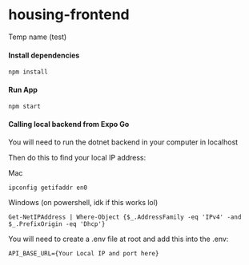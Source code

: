 # housing-frontend

Temp name (test)

#### Install dependencies

```
npm install
```

#### Run App

```
npm start
```

#### Calling local backend from Expo Go

You will need to run the dotnet backend in your computer in localhost

Then do this to find your local IP address:

Mac

```
ipconfig getifaddr en0
```

Windows (on powershell, idk if this works lol)

```
Get-NetIPAddress | Where-Object {$_.AddressFamily -eq 'IPv4' -and $_.PrefixOrigin -eq 'Dhcp'}
```

You will need to create a .env file at root and add this into the .env:

```
API_BASE_URL={Your Local IP and port here}
```

